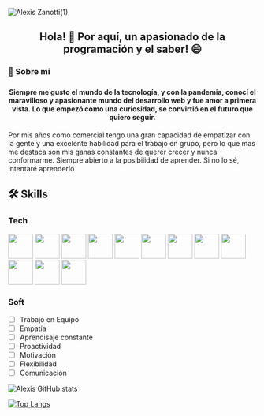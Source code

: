 
![Alexis Zanotti(1)](https://user-images.githubusercontent.com/84089185/147567953-2a95423e-7a2e-4a02-8460-72ac5f1e2dbe.png)


### 						<h2 align='Center'>Hola! 👋 Por aquí, un apasionado de la programación y el saber! 😄</h2>

### 🚀 Sobre mi
### <h4 align='Center'>  Siempre me gusto el mundo de la tecnología, y con la pandemia, conocí el maravilloso y apasionante mundo del desarrollo web y fue amor a primera vista. Lo que empezó como una curiosidad, se convirtió en el futuro que quiero seguir.
Por mis años como comercial tengo una gran capacidad de empatizar con la gente y una excelente habilidad para el trabajo en grupo, pero lo que mas me destaca son mis ganas constantes de querer crecer y nunca conformarme. Siempre abierto a la posibilidad de aprender. Si no lo sé, intentaré aprenderlo </h4>


## 🛠 Skills
### Tech     

<span>
<img src="https://cdn.jsdelivr.net/gh/devicons/devicon/icons/javascript/javascript-original.svg" style="width:50px" />
 <img src="https://cdn.jsdelivr.net/gh/devicons/devicon/icons/react/react-original-wordmark.svg" style="width:50px" />
<img src="https://cdn.jsdelivr.net/gh/devicons/devicon/icons/redux/redux-original.svg" style="width:50px" />
<img src="https://cdn.jsdelivr.net/gh/devicons/devicon/icons/express/express-original-wordmark.svg" style="width:50px" />
<img src="https://cdn.jsdelivr.net/gh/devicons/devicon/icons/typescript/typescript-original.svg" style="width:50px" />
<img src="https://cdn.jsdelivr.net/gh/devicons/devicon/icons/sequelize/sequelize-original.svg" style="width:50px" />
<img src="https://cdn.jsdelivr.net/gh/devicons/devicon/icons/nodejs/nodejs-original.svg" style="width:50px" />
<img src="https://cdn.jsdelivr.net/gh/devicons/devicon/icons/postgresql/postgresql-original.svg" style="width:50px" />
<img src="https://cdn.jsdelivr.net/gh/devicons/devicon/icons/html5/html5-original.svg" style="width:50px" />
<img src="https://cdn.jsdelivr.net/gh/devicons/devicon/icons/css3/css3-original.svg" style="width:50px" />
<img src="https://cdn.jsdelivr.net/gh/devicons/devicon/icons/git/git-original.svg" style="width:50px" />
<img src="https://cdn.jsdelivr.net/gh/devicons/devicon/icons/github/github-original.svg" style="width:50px" />
  
</span>




### Soft 

- [ ] Trabajo en Equipo
- [ ] Empatía
- [ ] Aprendisaje constante
- [ ] Proactividad
- [ ] Motivación
- [ ] Flexibilidad
- [ ] Comunicación

![Alexis GitHub stats](https://github-readme-stats.vercel.app/api?username=alexiszanotti&show_icons=true&theme=merko)

[![Top Langs](https://github-readme-stats.vercel.app/api/top-langs/?username=alexiszanotti&layout=compact)](https://github.com/alexiszanotti/github-readme-stats)





